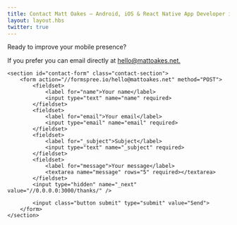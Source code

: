 ```yaml
---
title: Contact Matt Oakes — Android, iOS & React Native App Developer in Brighton & London
layout: layout.hbs
twitter: true
---
```


<div id="contact">
    <section id="introduction" class="contact-section">
        <div id="tagline">
            <p>Ready to improve your mobile presence?</p>
        </div>
        <p>If you prefer you can email directly at <a href="mailto:hello@mattoakes.net">hello@mattoakes.net.</a></p>
    </section>

    <section id="contact-form" class="contact-section">
        <form action="//formspree.io/hello@mattoakes.net" method="POST">
            <fieldset>
                <label for="name">Your name</label>
                <input type="text" name="name" required>
            </fieldset>
            <fieldset>
                <label for="email">Your email</label>
                <input type="email" name="email" required>
            </fieldset>
            <fieldset>
                <label for="_subject">Subject</label>
                <input type="text" name="_subject" required>
            </fieldset>
            <fieldset>
                <label for="message">Your message</label>
                <textarea name="message" rows="5" required></textarea>
            </fieldset>
            <input type="hidden" name="_next" value="//0.0.0.0:3000/thanks/" />

            <input class="button submit" type="submit" value="Send">
        </form>
    </section>
</div>
